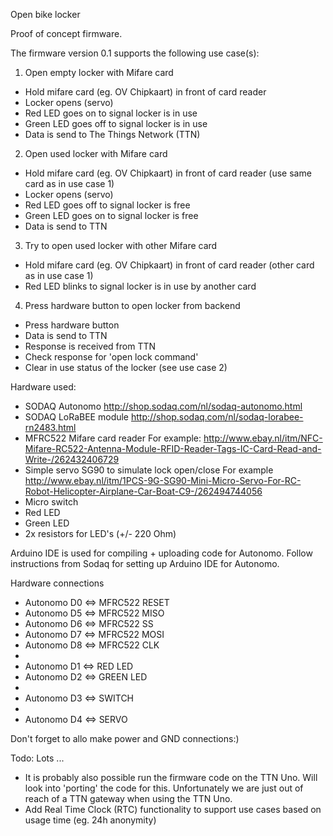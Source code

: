 Open bike locker 

Proof of concept firmware.

The firmware version 0.1 supports the following use case(s):
1) Open empty locker with Mifare card
- Hold mifare card (eg. OV Chipkaart) in front of card reader
- Locker opens (servo)
- Red LED goes on to signal locker is in use
- Green LED goes off to signal locker is in use
- Data is send to The Things Network (TTN)

2) Open used locker with Mifare card
- Hold mifare card (eg. OV Chipkaart) in front of card reader (use same card as in use case 1)
- Locker opens (servo)
- Red LED goes off to signal locker is free
- Green LED goes on to signal locker is free
- Data is send to TTN

3) Try to open used locker with other Mifare card
- Hold mifare card (eg. OV Chipkaart) in front of card reader (other card as in use case 1)
- Red LED blinks to signal locker is in use by another card

4) Press hardware button to open locker from backend 
- Press hardware button
- Data is send to TTN
- Response is received from TTN
- Check response for 'open lock command'
- Clear in use status of the locker (see use case 2)

Hardware used:
- SODAQ Autonomo 
  http://shop.sodaq.com/nl/sodaq-autonomo.html
- SODAQ LoRaBEE module
  http://shop.sodaq.com/nl/sodaq-lorabee-rn2483.html
- MFRC522 Mifare card reader 
  For example: http://www.ebay.nl/itm/NFC-Mifare-RC522-Antenna-Module-RFID-Reader-Tags-IC-Card-Read-and-Write-/262432406729
- Simple servo SG90 to simulate lock open/close
  For example http://www.ebay.nl/itm/1PCS-9G-SG90-Mini-Micro-Servo-For-RC-Robot-Helicopter-Airplane-Car-Boat-C9-/262494744056
- Micro switch 
- Red LED
- Green LED 
- 2x resistors for LED's (+/- 220 Ohm) 
	
Arduino IDE is used for compiling + uploading code for Autonomo. Follow instructions from Sodaq for setting up Arduino IDE for Autonomo.

Hardware connections
*  Autonomo D0 <=> MFRC522 RESET
*  Autonomo D5 <=> MFRC522 MISO
*  Autonomo D6 <=> MFRC522 SS
*  Autonomo D7 <=> MFRC522 MOSI
*  Autonomo D8 <=> MFRC522 CLK
*
*  Autonomo D1 <=> RED LED
*  Autonomo D2 <=> GREEN LED
*  
*  Autonomo D3 <=> SWITCH
*  
*  Autonomo D4 <=> SERVO

Don't forget to allo make power and GND connections:)


Todo:
Lots ...

- It is probably also possible run the firmware code on the TTN Uno. Will look into 'porting' the code for this. Unfortunately we are just out of reach of a TTN gateway when using the TTN Uno. 
- Add Real Time Clock (RTC) functionality to support use cases based on usage time (eg. 24h anonymity)
